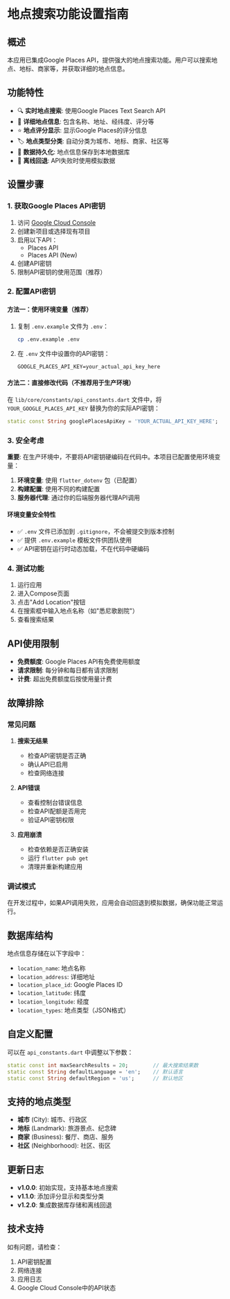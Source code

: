 # 地点搜索功能设置指南

## 概述

本应用已集成Google Places API，提供强大的地点搜索功能。用户可以搜索地点、地标、商家等，并获取详细的地点信息。

## 功能特性

- 🔍 **实时地点搜索**: 使用Google Places Text Search API
- 📍 **详细地点信息**: 包含名称、地址、经纬度、评分等
- ⭐ **地点评分显示**: 显示Google Places的评分信息
- 🏷️ **地点类型分类**: 自动分类为城市、地标、商家、社区等
- 💾 **数据持久化**: 地点信息保存到本地数据库
- 🔄 **离线回退**: API失败时使用模拟数据

## 设置步骤

### 1. 获取Google Places API密钥

1. 访问 [Google Cloud Console](https://console.cloud.google.com/)
2. 创建新项目或选择现有项目
3. 启用以下API：
   - Places API
   - Places API (New)
4. 创建API密钥
5. 限制API密钥的使用范围（推荐）

### 2. 配置API密钥

#### 方法一：使用环境变量（推荐）

1. 复制 `.env.example` 文件为 `.env`：
   ```bash
   cp .env.example .env
   ```

2. 在 `.env` 文件中设置你的API密钥：
   ```env
   GOOGLE_PLACES_API_KEY=your_actual_api_key_here
   ```

#### 方法二：直接修改代码（不推荐用于生产环境）

在 `lib/core/constants/api_constants.dart` 文件中，将 `YOUR_GOOGLE_PLACES_API_KEY` 替换为你的实际API密钥：

```dart
static const String googlePlacesApiKey = 'YOUR_ACTUAL_API_KEY_HERE';
```

### 3. 安全考虑

**重要**: 在生产环境中，不要将API密钥硬编码在代码中。本项目已配置使用环境变量：

1. **环境变量**: 使用 `flutter_dotenv` 包（已配置）
2. **构建配置**: 使用不同的构建配置
3. **服务器代理**: 通过你的后端服务器代理API调用

#### 环境变量安全特性

- ✅ `.env` 文件已添加到 `.gitignore`，不会被提交到版本控制
- ✅ 提供 `.env.example` 模板文件供团队使用
- ✅ API密钥在运行时动态加载，不在代码中硬编码

### 4. 测试功能

1. 运行应用
2. 进入Compose页面
3. 点击"Add Location"按钮
4. 在搜索框中输入地点名称（如"悉尼歌剧院"）
5. 查看搜索结果

## API使用限制

- **免费额度**: Google Places API有免费使用额度
- **请求限制**: 每分钟和每日都有请求限制
- **计费**: 超出免费额度后按使用量计费

## 故障排除

### 常见问题

1. **搜索无结果**
   - 检查API密钥是否正确
   - 确认API已启用
   - 检查网络连接

2. **API错误**
   - 查看控制台错误信息
   - 检查API配额是否用完
   - 验证API密钥权限

3. **应用崩溃**
   - 检查依赖是否正确安装
   - 运行 `flutter pub get`
   - 清理并重新构建应用

### 调试模式

在开发过程中，如果API调用失败，应用会自动回退到模拟数据，确保功能正常运行。

## 数据库结构

地点信息存储在以下字段中：

- `location_name`: 地点名称
- `location_address`: 详细地址
- `location_place_id`: Google Places ID
- `location_latitude`: 纬度
- `location_longitude`: 经度
- `location_types`: 地点类型（JSON格式）

## 自定义配置

可以在 `api_constants.dart` 中调整以下参数：

```dart
static const int maxSearchResults = 20;        // 最大搜索结果数
static const String defaultLanguage = 'en';    // 默认语言
static const String defaultRegion = 'us';      // 默认地区
```

## 支持的地点类型

- **城市** (City): 城市、行政区
- **地标** (Landmark): 旅游景点、纪念碑
- **商家** (Business): 餐厅、商店、服务
- **社区** (Neighborhood): 社区、街区

## 更新日志

- **v1.0.0**: 初始实现，支持基本地点搜索
- **v1.1.0**: 添加评分显示和类型分类
- **v1.2.0**: 集成数据库存储和离线回退

## 技术支持

如有问题，请检查：
1. API密钥配置
2. 网络连接
3. 应用日志
4. Google Cloud Console中的API状态
